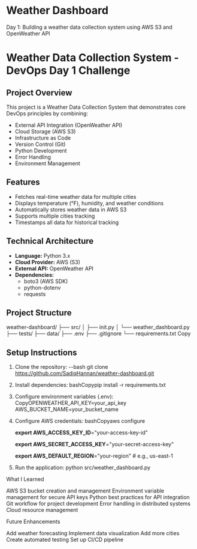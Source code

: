# Weather Dashboard

Day 1: Building a weather data collection system using AWS S3 and OpenWeather API

# Weather Data Collection System - DevOps Day 1 Challenge

## Project Overview
This project is a Weather Data Collection System that demonstrates core DevOps principles by combining:
- External API Integration (OpenWeather API)
- Cloud Storage (AWS S3)
- Infrastructure as Code
- Version Control (Git)
- Python Development
- Error Handling
- Environment Management

## Features
- Fetches real-time weather data for multiple cities
- Displays temperature (°F), humidity, and weather conditions
- Automatically stores weather data in AWS S3
- Supports multiple cities tracking
- Timestamps all data for historical tracking

## Technical Architecture
- **Language:** Python 3.x
- **Cloud Provider:** AWS (S3)
- **External API:** OpenWeather API
- **Dependencies:** 
  - boto3 (AWS SDK)
  - python-dotenv
  - requests

## Project Structure
weather-dashboard/
├── src/
│   ├── init.py
│   └── weather_dashboard.py
├── tests/
├── data/
├── .env
├── .gitignore
└── requirements.txt
Copy
## Setup Instructions
1. Clone the repository:
--bash
git clone https://github.com/SadiqHannan/weather-dashboard.git

3. Install dependencies:
bashCopypip install -r requirements.txt

4. Configure environment variables (.env):
CopyOPENWEATHER_API_KEY=your_api_key
AWS_BUCKET_NAME=your_bucket_name

4. Configure AWS credentials:
bashCopyaws configure

     **export AWS_ACCESS_KEY_ID**="your-access-key-id"

     **export AWS_SECRET_ACCESS_KEY**="your-secret-access-key"

     **export AWS_DEFAULT_REGION**="your-region"  # e.g., us-east-1


6. Run the application:
python src/weather_dashboard.py

What I Learned

AWS S3 bucket creation and management
Environment variable management for secure API keys
Python best practices for API integration
Git workflow for project development
Error handling in distributed systems
Cloud resource management

Future Enhancements

Add weather forecasting
Implement data visualization
Add more cities
Create automated testing
Set up CI/CD pipeline

